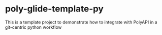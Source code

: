 # poly-glide-template-py
This is a template project to demonstrate how to integrate with PolyAPI in a git-centric python workflow

